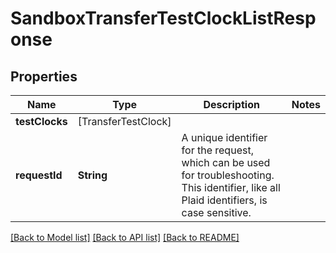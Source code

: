 # SandboxTransferTestClockListResponse

## Properties
Name | Type | Description | Notes
------------ | ------------- | ------------- | -------------
**testClocks** | [TransferTestClock] |  | 
**requestId** | **String** | A unique identifier for the request, which can be used for troubleshooting. This identifier, like all Plaid identifiers, is case sensitive. | 

[[Back to Model list]](../README.md#documentation-for-models) [[Back to API list]](../README.md#documentation-for-api-endpoints) [[Back to README]](../README.md)


